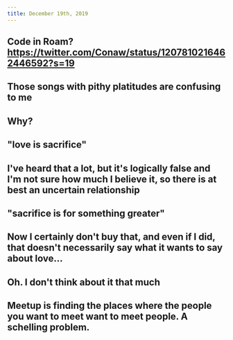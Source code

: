 ```yaml
---
title: December 19th, 2019
---
```


## Code in Roam? https://twitter.com/Conaw/status/1207810216462446592?s=19

## Those songs with pithy platitudes are confusing to me

## Why?

## "love is sacrifice"

## I've heard that a lot, but it's logically false and I'm not sure how much I believe it, so there is at best an uncertain relationship

## "sacrifice is for something greater"

## Now I certainly don't buy that, and even if I did, that doesn't necessarily say what it wants to say about love...

## Oh. I don't think about it that much

## Meetup is finding the places where the people you want to meet want to meet people. A schelling problem.

## 
